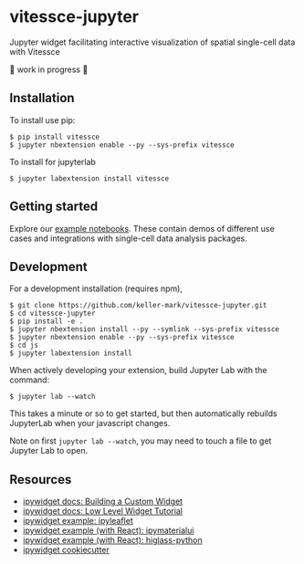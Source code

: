 # vitessce-jupyter

Jupyter widget facilitating interactive visualization of spatial single-cell data with Vitessce

🚧 work in progress 👷


## Installation

To install use pip:

    $ pip install vitessce
    $ jupyter nbextension enable --py --sys-prefix vitessce

To install for jupyterlab

    $ jupyter labextension install vitessce


## Getting started

Explore our [example notebooks](./notebooks/).
These contain demos of different use cases and integrations with single-cell data analysis packages.


## Development

For a development installation (requires npm),

    $ git clone https://github.com/keller-mark/vitessce-jupyter.git
    $ cd vitessce-jupyter
    $ pip install -e .
    $ jupyter nbextension install --py --symlink --sys-prefix vitessce
    $ jupyter nbextension enable --py --sys-prefix vitessce
    $ cd js
    $ jupyter labextension install

When actively developing your extension, build Jupyter Lab with the command:

    $ jupyter lab --watch

This takes a minute or so to get started, but then automatically rebuilds JupyterLab when your javascript changes.

Note on first `jupyter lab --watch`, you may need to touch a file to get Jupyter Lab to open.


## Resources

- [ipywidget docs: Building a Custom Widget](https://ipywidgets.readthedocs.io/en/stable/examples/Widget%20Custom.html)
- [ipywidget docs: Low Level Widget Tutorial](https://ipywidgets.readthedocs.io/en/latest/examples/Widget%20Low%20Level.html)
- [ipywidget example: ipyleaflet](https://github.com/jupyter-widgets/ipyleaflet)
- [ipywidget example (with React): ipymaterialui](https://github.com/maartenbreddels/ipymaterialui)
- [ipywidget example (with React): higlass-python](https://github.com/higlass/higlass-python)
- [ipywidget cookiecutter](https://github.com/jupyter-widgets/widget-cookiecutter)

